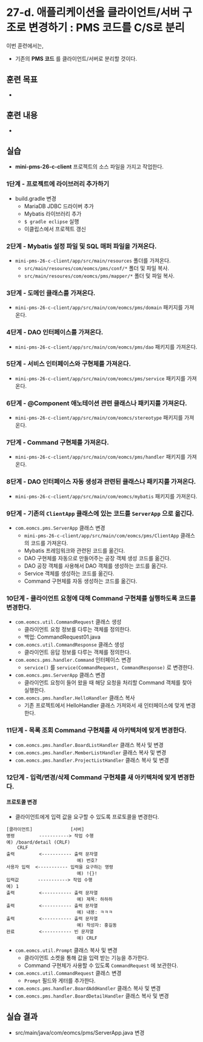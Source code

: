 # 27-d. 애플리케이션을 클라이언트/서버 구조로 변경하기 : PMS 코드를 C/S로 분리

이번 훈련에서는,
- 기존의 **PMS 코드** 를 클라이언트/서버로 분리할 것이다.


## 훈련 목표
- 

## 훈련 내용
- 

## 실습

- **mini-pms-26-c-client** 프로젝트의 소스 파일을 가지고 작업한다.


### 1단계 - 프로젝트에 라이브러리 추가하기   

- build.gradle 변경
  - MariaDB JDBC 드라이버 추가 
  - Mybatis 라이브러리 추가
  - `$ gradle eclipse` 실행
  - 이클립스에서 프로젝트 갱신

### 2단계 - Mybatis 설정 파일 및 SQL 매퍼 파일을 가져온다.  

- `mini-pms-26-c-client/app/src/main/resources` 폴더를 가져온다.
  - `src/main/resoures/com/eomcs/pms/conf/*` 폴더 및 파일 복사.
  - `src/main/resoures/com/eomcs/pms/mapper/*` 폴더 및 파일 복사.

### 3단계 - 도메인 클래스를 가져온다.

- `mini-pms-26-c-client/app/src/main/com/eomcs/pms/domain` 패키지를 가져온다.

### 4단계 - DAO 인터페이스를 가져온다.

- `mini-pms-26-c-client/app/src/main/com/eomcs/pms/dao` 패키지를 가져온다.

### 5단계 - 서비스 인터페이스와 구현체를 가져온다.

- `mini-pms-26-c-client/app/src/main/com/eomcs/pms/service` 패키지를 가져온다.

### 6단계 - @Component 애노테이션 관련 클래스나 패키지를 가져온다.

- `mini-pms-26-c-client/app/src/main/com/eomcs/stereotype` 패키지를 가져온다.

### 7단계 - Command 구현체를 가져온다.

- `mini-pms-26-c-client/app/src/main/com/eomcs/pms/handler` 패키지를 가져온다.

### 8단계 - DAO 인터페이스 자동 생성과 관련된 클래스나 패키지를 가져온다.

- `mini-pms-26-c-client/app/src/main/com/eomcs/mybatis` 패키지를 가져온다.

### 9단계 - 기존의 `ClientApp` 클래스에 있는 코드를 `ServerApp` 으로 옮긴다.

- `com.eomcs.pms.ServerApp` 클래스 변경
  - `mini-pms-26-c-client/app/src/main/com/eomcs/pms/ClientApp` 클래스의 코드를 가져온다.
  - Mybatis 프레임워크와 관련된 코드를 옮긴다.
  - DAO 구현체를 자동으로 만들어주는 공장 객체 생성 코드를 옮긴다.
  - DAO 공장 객체를 사용해서 DAO 객체를 생성하는 코드를 옮긴다.
  - Service 객체를 생성하는 코드를 옮긴다.
  - Command 구현체를 자동 생성하는 코드를 옮긴다.

### 10단계 - 클라이언트 요청에 대해 Command 구현체를 실행하도록 코드를 변경한다.

- `com.eomcs.util.CommandRequest` 클래스 생성
  - 클라이언트 요청 정보를 다루는 객체를 정의한다.
  - 백업: CommandRequest01.java
- `com.eomcs.util.CommandResponse` 클래스 생성
  - 클라이언트 응답 정보를 다루는 객체를 정의한다.
- `com.eomcs.pms.handler.Command` 인터페이스 변경
  - `service()` 를 `service(CommandRequest, CommandResponse)` 로 변경한다.
- `com.eomcs.pms.ServerApp` 클래스 변경
  - 클라이언트 요청이 들어 왔을 때 해당 요청을 처리할 Command 객체를 찾아 실행한다.
- `com.eomcs.pms.handler.HelloHandler` 클래스 복사
  - 기존 프로젝트에서 HelloHandler 클래스 가져와서 새 인터페이스에 맞게 변경한다.

### 11단계 - 목록 조회 Command 구현체를 새 아키텍처에 맞게 변경한다.

- `com.eomcs.pms.handler.BoardListHandler` 클래스 복사 및 변경
- `com.eomcs.pms.handler.MemberListHandler` 클래스 복사 및 변경
- `com.eomcs.pms.handler.ProjectListHandler` 클래스 복사 및 변경

### 12단계 - 입력/변경/삭제 Command 구현체를 새 아키텍처에 맞게 변경한다.

#### 프로토콜 변경
- 클라이언트에게 입력 값을 요구할 수 있도록 프로토콜을 변경한다.

```
[클라이언트]              [서버]
명령         -----------> 작업 수행
예) /board/detail (CRLF)
    CRLF
출력         <----------- 출력 문자열
                          예) 번호?
사용자 입력  <----------- 입력을 요구하는 명령
                          예) !{}!
입력값       -----------> 작업 수행
예) 1
출력         <----------- 출력 문자열
                          예) 제목: 하하하
출력         <----------- 출력 문자열
                          예) 내용: ㅋㅋㅋ
출력         <----------- 출력 문자열
                          예) 작성자: 홍길동
완료         <----------- 빈 문자열
                          예) CRLF
```

- `com.eomcs.util.Prompt` 클래스 복사 및 변경
  - 클라이언트 소켓을 통해 값을 입력 받는 기능을 추가한다.
  - Command 구현체가 사용할 수 있도록 `CommandRequest` 에 보관한다. 
- `com.eomcs.util.CommandRequest` 클래스 변경
  - `Prompt` 필드와 게터를 추가한다.
- `com.eomcs.pms.handler.BoardAddHandler` 클래스 복사 및 변경
- `com.eomcs.pms.handler.BoardDetailHandler` 클래스 복사 및 변경

## 실습 결과
- src/main/java/com/eomcs/pms/ServerApp.java 변경


